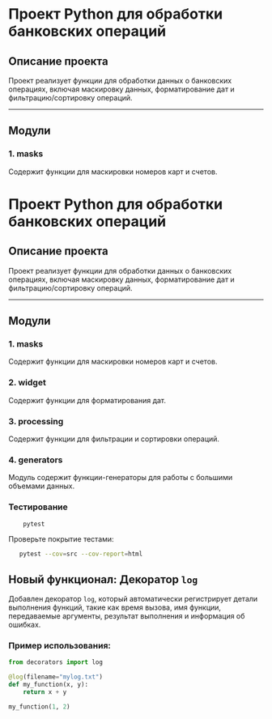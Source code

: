 # Проект Python для обработки банковских операций

## Описание проекта

Проект реализует функции для обработки данных о банковских операциях, включая маскировку данных, форматирование дат и фильтрацию/сортировку операций.

---

## Модули

### 1. **masks**
Содержит функции для маскировки номеров карт и счетов.

# Проект Python для обработки банковских операций

## Описание проекта

Проект реализует функции для обработки данных о банковских операциях, включая маскировку данных, форматирование дат и фильтрацию/сортировку операций.

---

## Модули

### 1. **masks**
Содержит функции для маскировки номеров карт и счетов.

### 2. **widget**
Содержит функции для форматирования дат.


### 3. **processing**
Содержит функции для фильтрации и сортировки операций.

### 4. **generators**
Модуль содержит функции-генераторы для работы с большими объемами данных.



### Тестирование

   ```bash
       pytest
   ```

Проверьте покрытие тестами:

   ```bash
      pytest --cov=src --cov-report=html
   ```

## Новый функционал: Декоратор `log`

Добавлен декоратор `log`, который автоматически регистрирует детали выполнения функций, такие как время вызова, имя функции, передаваемые аргументы, результат выполнения и информация об ошибках.

### Пример использования:

```python
from decorators import log

@log(filename="mylog.txt")
def my_function(x, y):
    return x + y

my_function(1, 2)




